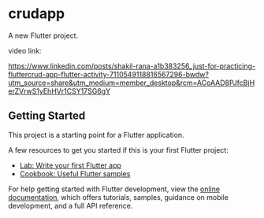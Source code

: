 # crudapp

A new Flutter project.


video link:

https://www.linkedin.com/posts/shakil-rana-a1b383256_just-for-practicing-fluttercrud-app-flutter-activity-7110549118816567296-bwdw?utm_source=share&utm_medium=member_desktop&rcm=ACoAAD8PJfcBjHerZVrwS1yEhHVr1CSY17SG6gY


## Getting Started

This project is a starting point for a Flutter application.

A few resources to get you started if this is your first Flutter project:

- [Lab: Write your first Flutter app](https://docs.flutter.dev/get-started/codelab)
- [Cookbook: Useful Flutter samples](https://docs.flutter.dev/cookbook)

For help getting started with Flutter development, view the
[online documentation](https://docs.flutter.dev/), which offers tutorials,
samples, guidance on mobile development, and a full API reference.
